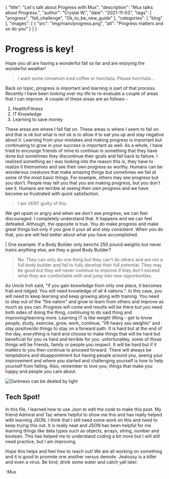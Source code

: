 {
  "title": "Let's talk about Progress with Mux",
  "description": "Mux talks about Progress.",
  "author": "Crystal W.",
  "date": "2021-11-03",
  "tags": [
    "progress",
    "fall_challenge",
    "Ok_to_be_new_guide"
  ],
  "categories": [
    "blog"
  ],
  "images": [
    {
      "src": "img/main/progress.png",
      "alt": "Progress matters and so do you"
    }
  ]
}

# Progress is key!

Hope you all are having a wonderful fall so far and are enjoying the wonderful weather! 

> I want some cinnamon iced coffee or horchata. Please horchata...

Back on topic, progress is important and learning is part of that process. Recently I have been looking over my life to re-evaluate a couple of areas that I can improve. A couple of these areas are as follows - 

1. Health/Fitness
2. IT Knowledge 
3. Learning to save money

These areas are where I fall flat on. These areas is where I seem to fail on and that is ok but what is not ok is to allow it to eat you up and stay negative about it. Learning from your mistakes and making progress is important but continueing to grow in your success is important as well. As a whole, I have tried to encourge friends of mine to continue in something that they have done but sometimes they discontinue their goals and fall back to failure. I realized something as I was looking into the reason this is, they have to realize it themselves and see their own progress as worthy. Humans can be wonderous creatures that make amazing things but sometimes we fail at some of the most basic things. For example, others may see progress but you don't. People may tell you that you are making progress, but you don't see it. Humans are terrible at seeing their own progress and we have become so frustrated with quick satisfaction. 

> I am VERY guilty of this.

We get upset or angry and when we don't see progress, we can feel discouraged. I completely understand that. It happens and we can feel defeated. Although, the opposite is true. You do make progress and make great things but only if you give it your all and stay consistent. When you do that, you are will feel better about what you have accomplished. 

| One example: If a Body Builder only benchs 250 pound weights but never trains anything else, are they a good Body Builder?
> No. They can only do one thing but they can't do others and are not a full body builder and fail to fully develop their full potential. They may be good but they will never continue to improve if they don't exceed what they are comfortable with and jump into new opportunities.

As Uncle Iroh said, "If you gain knowledge from only one place, it becomes frail and ridged. You will need knowledge of all 4 nations.". In this case, you will need to keep learning and keep growing along with training. You need to step out of the "fire nation" and grow to learn from others and improve as much as you can. Progress will come and results will be there but you need both sides of doing the thing, continuing to do said thing and improving/learning more. Learning IT is like weight lifting - get to know people, study, exercise, grow, work, continue, "lift heavy ass weights" and stay positive/do things to stay on a forward path. It is hard but at the end of the day, everything is hard and choose to make things that will be hard but beneficial for you vs hard and terrible for you. unfortunatley, some of those things will be friends, family or people you respect. It will be hard but if it matters to you then continue to proceed forward. There will always be temptations and disappointment but having people around you, seeing your improvement and where you started and challenging yourself is how to help yourself from falling. Also, remember to love you, things that make you happy and people you care about.

![Darkness can be deated by light](/img/main/love.gif)

## Tech Spot!

In this file, I learned how to use Json to edit the code to make this post. My friend Admiral and Taz where helpful to show me this and has really helped with learning JSON. I think that I still need some work on this and need to keep trying this out. It is really neat and JSON has been helpful for me learning things like data types such as objects, arrays, string, number and boolean. This has helped me to understand coding a bit more but I will still need practice, but I am improving. 

Hope this helps and feel free to reach out! We are all working on something and it is good to promote one another versus demote. Jealousy is a killer and even a virus. Be kind, drink some water and catch yall later.

-Mux